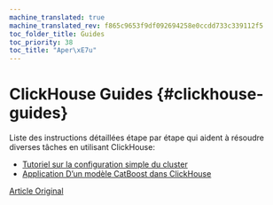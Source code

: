 ```yaml
---
machine_translated: true
machine_translated_rev: f865c9653f9df092694258e0ccdd733c339112f5
toc_folder_title: Guides
toc_priority: 38
toc_title: "Aper\xE7u"
---
```


# ClickHouse Guides {#clickhouse-guides}

Liste des instructions détaillées étape par étape qui aident à résoudre diverses tâches en utilisant ClickHouse:

-   [Tutoriel sur la configuration simple du cluster](../getting-started/tutorial.md)
-   [Application D’un modèle CatBoost dans ClickHouse](apply-catboost-model.md)

[Article Original](https://clickhouse.tech/docs/en/guides/) <!--hide-->
